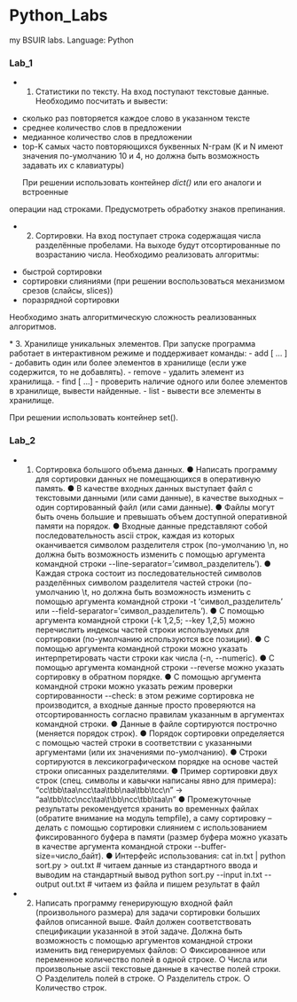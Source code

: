 # Python_Labs
my BSUIR labs. Language: Python

### Lab_1
* 1. Статистики по тексту. На вход поступают текстовые данные. Необходимо
посчитать и вывести:
- сколько раз повторяется каждое слово в указанном тексте
- среднее количество слов в предложении
- медианное количество слов в предложении
- top-K самых часто повторяющихся буквенных N-грам (K и N имеют значения
по-умолчанию 10 и 4, но должна быть возможность задавать их с
клавиатуры)
    <html>
        <body>
            <p>При решении использовать контейнер <i>dict()</i> или его аналоги и встроенные
операции над строками. Предусмотреть обработку знаков препинания.</p>
        </body>
    </html>
* 2. Сортировки. На вход поступает строка содержащая числа разделённые
пробелами. На выходе будут отсортированные по возрастанию числа. Необходимо
реализовать алгоритмы:
- быстрой сортировки
- сортировки слияниями (при решении воспользоваться механизмом срезов
(слайсы, slices))
- поразрядной сортировки
<p>Необходимо знать алгоритмическую сложность реализованных алгоритмов.</p> 
* 3. Хранилище уникальных элементов. При запуске программа работает в
интерактивном режиме и поддерживает команды:
- add <key> [<key> … ] - добавить один или более элементов в хранилище
(если уже содержится, то не добавлять).
- remove <key> - удалить элемент из хранилища.
- find <key> [<key> …] - проверить наличие одного или более элементов в
хранилище, вывести найденные.
- list - вывести все элементы в хранилище.
<p>При решении использовать контейнер set().</p>

### Lab_2
* 1. Сортировка большого объема данных.
● Написать программу для сортировки данных не помещающихся в
оперативную память.
● В качестве входных данных выступает файл с текстовыми данными (или
сами данные), в качестве выходных – один сортированный файл (или сами
данные).
● Файлы могут быть очень большие и превышать объем доступной
оперативной памяти на порядок.
● Входные данные представляют собой последовательность ascii строк,
каждая из которых оканчивается символом разделителя строк
(по-умолчанию \n, но должна быть возможность изменить с помощью
аргумента командной строки --line-separator=’символ_разделитель’).
● Каждая строка состоит из последовательностей символов разделённых
символом разделителя частей строки (по-умолчанию \t, но должна быть
возможность изменить с помощью аргумента командной строки -t
‘символ_разделитель’ или --field-separator=’символ_разделитель’).
● С помощью аргумента командной строки (-k 1,2,5; --key 1,2,5) можно
перечислить индексы частей строки используемых для сортировки
(по-умолчанию используются все позиции).
● С помощью аргумента командной строки можно указать интерпретировать
части строки как числа (-n, --numeric).
● С помощью аргумента командной строки --reverse можно указать сортировку
в обратном порядке.
● С помощью аргумента командной строки можно указать режим проверки
сортированности --check: в этом режиме сортировка не производится, а
входные данные просто проверяются на отсортированность согласно
правилам указанным в аргументах командной строки.
● Данные в файле сортируются построчно (меняется порядок строк).
● Порядок сортировки определяется с помощью частей строки в соответствии
с указанными аргументами (или их значениями по-умолчанию).
● Строки сортируются в лексикографическом порядке на основе частей
строки описанных разделителями.
● Пример сортировки двух строк (спец. символы и кавычки написаны явно для
примера):
“cc\tbb\taa\ncc\taa\tbb\naa\tbb\tcc\n” -> “aa\tbb\tcc\ncc\taa\t\bb\ncc\tbb\taa\n”
● Промежуточные результаты рекомендуется хранить во временных файлах
(обратите внимание на модуль tempfile), а саму сортировку – делать с
помощью сортировки слиянием с использованием фиксированного буфера
в памяти (размер буфера можно указать в качестве аргумента командной
строки --buffer-size=число_байт).
● Интерфейс использования:
cat in.txt | python sort.py > out.txt # читаем данные из стандартного ввода и выводим
на стандартный вывод
python sort.py --input in.txt --output out.txt # читаем из файла и пишем результат в
файл
* 2. Написать программу генерирующую входной файл (произвольного размера) для
задачи сортировки больших файлов описанной выше. Файл должен
соответствовать спецификации указанной в этой задаче. Должна быть
возможность с помощью аргументов командной строки изменить вид
генерируемых файлов:
○ Фиксированное или переменное количество полей в одной строке.
○ Числа или произвольные ascii текстовые данные в качестве полей строки.
○ Разделитель полей в строке.
○ Разделитель строк.
○ Количество строк.
